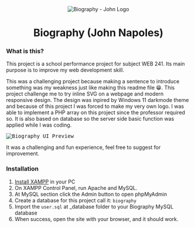 <div align="center">
  <img src="https://i.imgur.com/AcIFRYC.png" alt="Biography - John Logo"/>
  <h1>Biography (John Napoles)</h1>
</div>

### What is this?

This project is a school performance project for subject WEB 241. Its main purpose is to improve my web development skill.

This was a challenging project because making a sentence to introduce something was my weakness just like making this readme file 😁. This project challenge me to try inline SVG on a webpage and modern responsive design. The design was inpired by Windows 11 darkmode theme and because of this project I was forced to make my very own logo. I was able to implement a PHP array on this project since the professor required so. It is also based on database so the server side basic function was applied while I was coding.

<kbd><img src="https://i.imgur.com/T8hK7N8.png" alt="Biography UI Preview"></kbd>

It was a challenging and fun experience, feel free to suggest for improvement.

### Installation

1. [Install XAMPP](https://www.apachefriends.org/download.html) in your PC
2. On XAMPP Control Panel, run Apache and MySQL.
3. At MySQL section click the Admin button to open phpMyAdmin
4. Create a database for this project call it: `biography`
5. Import the `user.sql` at _database folder to your Biography MySQL database
6. When success, open the site with your browser, and it should work.
